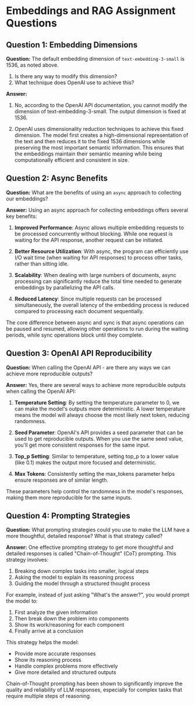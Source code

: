 # Embeddings and RAG Assignment Questions

## Question 1: Embedding Dimensions

**Question:**
The default embedding dimension of `text-embedding-3-small` is 1536, as noted above. 

1. Is there any way to modify this dimension?
2. What technique does OpenAI use to achieve this?

**Answer:**
1. No, according to the OpenAI API documentation, you cannot modify the dimension of text-embedding-3-small. The output dimension is fixed at 1536.

2. OpenAI uses dimensionality reduction techniques to achieve this fixed dimension. The model first creates a high-dimensional representation of the text and then reduces it to the fixed 1536 dimensions while preserving the most important semantic information. This ensures that the embeddings maintain their semantic meaning while being computationally efficient and consistent in size.

## Question 2: Async Benefits

**Question:**
What are the benefits of using an `async` approach to collecting our embeddings?

**Answer:**
Using an async approach for collecting embeddings offers several key benefits:

1. **Improved Performance**: Async allows multiple embedding requests to be processed concurrently without blocking. While one request is waiting for the API response, another request can be initiated.

2. **Better Resource Utilization**: With async, the program can efficiently use I/O wait time (when waiting for API responses) to process other tasks, rather than sitting idle.

3. **Scalability**: When dealing with large numbers of documents, async processing can significantly reduce the total time needed to generate embeddings by parallelizing the API calls.

4. **Reduced Latency**: Since multiple requests can be processed simultaneously, the overall latency of the embedding process is reduced compared to processing each document sequentially.

The core difference between async and sync is that async operations can be paused and resumed, allowing other operations to run during the waiting periods, while sync operations block until they complete.

## Question 3: OpenAI API Reproducibility

**Question:**
When calling the OpenAI API - are there any ways we can achieve more reproducible outputs?

**Answer:**
Yes, there are several ways to achieve more reproducible outputs when calling the OpenAI API:

1. **Temperature Setting**: By setting the temperature parameter to 0, we can make the model's outputs more deterministic. A lower temperature means the model will always choose the most likely next token, reducing randomness.

2. **Seed Parameter**: OpenAI's API provides a seed parameter that can be used to get reproducible outputs. When you use the same seed value, you'll get more consistent responses for the same input.

3. **Top_p Setting**: Similar to temperature, setting top_p to a lower value (like 0.1) makes the output more focused and deterministic.

4. **Max Tokens**: Consistently setting the max_tokens parameter helps ensure responses are of similar length.

These parameters help control the randomness in the model's responses, making them more reproducible for the same inputs.

## Question 4: Prompting Strategies

**Question:**
What prompting strategies could you use to make the LLM have a more thoughtful, detailed response? What is that strategy called?

**Answer:**
One effective prompting strategy to get more thoughtful and detailed responses is called "Chain-of-Thought" (CoT) prompting. This strategy involves:

1. Breaking down complex tasks into smaller, logical steps
2. Asking the model to explain its reasoning process
3. Guiding the model through a structured thought process

For example, instead of just asking "What's the answer?", you would prompt the model to:
1. First analyze the given information
2. Then break down the problem into components
3. Show its work/reasoning for each component
4. Finally arrive at a conclusion

This strategy helps the model:
- Provide more accurate responses
- Show its reasoning process
- Handle complex problems more effectively
- Give more detailed and structured outputs

Chain-of-Thought prompting has been shown to significantly improve the quality and reliability of LLM responses, especially for complex tasks that require multiple steps of reasoning. 